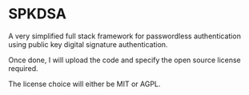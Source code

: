 # SPKDSA
A very simplified full stack framework for passwordless authentication using public key digital signature authentication.

Once done, I will upload the code and specify the open source license required.

The license choice will either be MIT or AGPL. 
